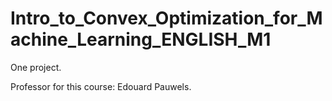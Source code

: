 # Intro_to_Convex_Optimization_for_Machine_Learning_ENGLISH_M1

One project.

Professor for this course: Edouard Pauwels.
